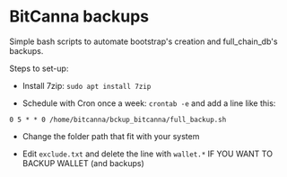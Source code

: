 # BitCanna backups
Simple bash scripts to automate bootstrap's creation and full_chain_db's backups. 

Steps to set-up:
* Install 7zip: `sudo apt install 7zip`

* Schedule with Cron once a week: `crontab -e` and add a line like this:

```0 5 * * 0 /home/bitcanna/bckup_bitcanna/full_backup.sh```

* Change the folder path that fit with your system

* Edit `exclude.txt` and delete the line with `wallet.*` IF YOU WANT TO BACKUP WALLET (and backups)


